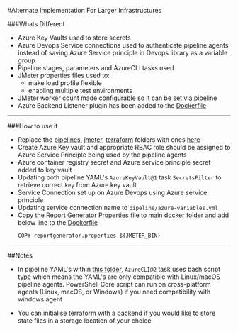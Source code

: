 #Alternate Implementation For Larger Infrastructures

###Whats Different
- Azure Key Vaults used to store secrets
- Azure Devops Service connections used to authenticate pipeline agents instead of saving Azure Service principle in Devops library as a variable group
- Pipeline stages, parameters and AzureCLI tasks used
- JMeter properties files used to:
    - make load profile flexible
    - enabling multiple test environments
- JMeter worker count made configurable so it can be set via pipeline
- Azure Backend Listener plugin has been added to the [Dockerfile](../docker/Dockerfile)

---

###How to use it
- Replace the [pipelines](../pipelines), [jmeter](../jmeter), [terraform](../terraform) folders with ones [here](./)
- Create Azure Key vault and appropriate RBAC role should be assigned to Azure Service Principle being used by the pipeline agents
- Azure container registry secret and Azure service principle secret added to key vault
- Updating both pipeline YAML's `AzureKeyVault@1` task `SecretsFilter` to retrieve correct `key` from Azure key vault
- Service Connection set up on Azure Devops using Azure service principle
- Updating service connection name to `pipeline/azure-variables.yml`
- Copy the [Report Generator Properties](./docker/reportgenerator.properties) file to main [docker](../docker) folder and add below line to the [Dockerfile](../docker/Dockerfile)
    ```docker
    COPY reportgenerator.properties ${JMETER_BIN}
    ```

---

##Notes
- In pipeline YAML's within [this folder](./), `AzureCLI@2` task uses bash script type which means the YAML's are only compatible with Linux/macOS pipeline agents. PowerShell Core script can run on cross-platform agents (Linux, macOS, or Windows) if you need compatibility with windows agent

- You can initialise terraform with a backend if you would like to store state files in a storage location of your choice